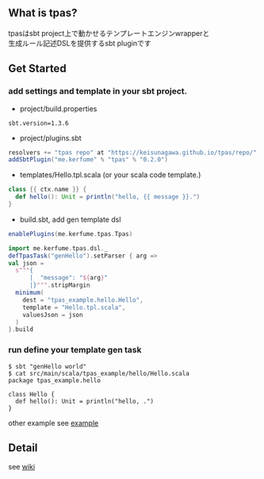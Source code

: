 ## What is tpas?  
tpasはsbt project上で動かせるテンプレートエンジンwrapperと  
生成ルール記述DSLを提供するsbt pluginです  

## Get Started  
### add settings and template in your sbt project.  
- project/build.properties  
```
sbt.version=1.3.6
```

- project/plugins.sbt  
```sbt
resolvers += "tpas repo" at "https://keisunagawa.github.io/tpas/repo/"
addSbtPlugin("me.kerfume" % "tpas" % "0.2.0")
```

- templates/Hello.tpl.scala (or your scala code template.)  
```scala
class {{ ctx.name }} {
  def hello(): Unit = println("hello, {{ message }}.")
}
```

- build.sbt, add gen template dsl  
```sbt
enablePlugins(me.kerfume.tpas.Tpas)

import me.kerfume.tpas.dsl._
defTpasTask("genHello").setParser { arg =>
val json =
  s"""{
      |  "message": "${arg}"
      |}""".stripMargin
  minimum(
    dest = "tpas_example.hello.Hello",
    template = "Hello.tpl.scala",
    valuesJson = json
  )
}.build
```

### run define your template gen task  
```shell
$ sbt "genHello world"
$ cat src/main/scala/tpas_example/hello/Hello.scala
package tpas_example.hello

class Hello {
  def hello(): Unit = println("hello, .")
}
```

other example see [example](./example)

## Detail  
see [wiki](https://github.com/keiSunagawa/tpas/wiki)
